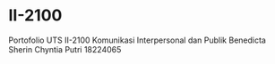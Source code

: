 # II-2100
Portofolio UTS II-2100 Komunikasi Interpersonal dan Publik
Benedicta Sherin Chyntia Putri
18224065
